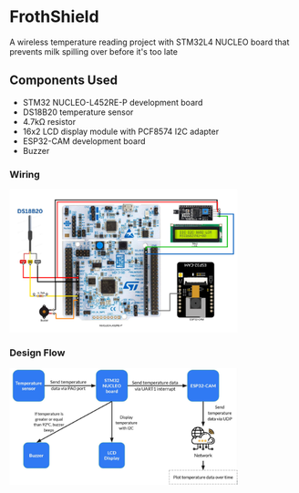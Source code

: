 # FrothShield

A wireless temperature reading project with STM32L4 NUCLEO board that prevents milk spilling over before it's too late

## Components Used  

- STM32 NUCLEO-L452RE-P development board
- DS18B20 temperature sensor
- 4.7kΩ resistor
- 16x2 LCD display module with PCF8574 I2C adapter
- ESP32-CAM development board
- Buzzer

### Wiring

<img src="./assets/images/wiring.png" alt="Wiring Diagram" width="400"/>

### Design Flow

<img src="./assets/images/flowchart.jpg" alt="Wiring Diagram" width="400"/>
